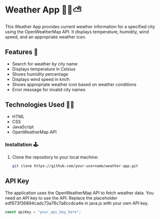 # Weather App 😶‍🌫️⛅

This Weather App provides current weather information for a specified city using the OpenWeatherMap API. It displays temperature, humidity, wind speed, and an appropriate weather icon.

## Features 👾

- Search for weather by city name
- Displays temperature in Celsius
- Shows humidity percentage
- Displays wind speed in km/h
- Shows appropriate weather icon based on weather conditions
- Error message for invalid city names
 
## Technologies Used 🤖👾

- HTML
- CSS
- JavaScript
- OpenWeatherMap API

### Installation 🕹️

1. Clone the repository to your local machine:
   ```bash
   git clone https://github.com/your-username/weather-app.git

## API Key

The application uses the OpenWeatherMap API to fetch weather data. You need an API key to use the API. Replace the placeholder edf873f36894cadc73a76c7a8ccdca4e in java.js with your own API key.
   ```js
   const apiKey = "your_api_key_here";

